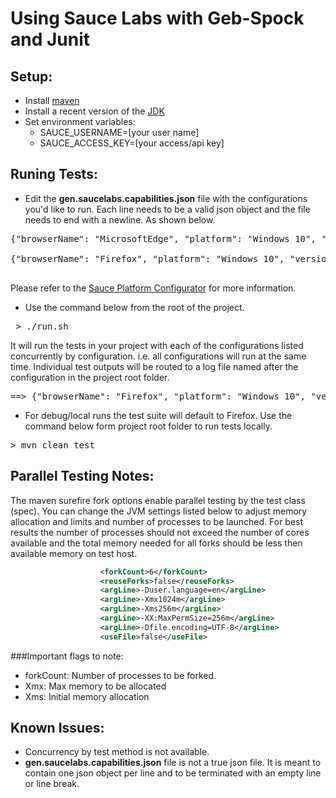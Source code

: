 Using Sauce Labs with Geb-Spock and Junit
=========================================

## Setup:

* Install [maven](https://maven.apache.org/)
* Install a recent version of the [JDK](http://www.oracle.com/technetwork/java/javase/downloads/jdk8-downloads-2133151.html)
* Set environment variables:
    * SAUCE_USERNAME=[your user name]
    * SAUCE_ACCESS_KEY=[your access/api key]
    
## Runing Tests:

* Edit the **gen.saucelabs.capabilities.json** file with the configurations you'd like to run. Each line needs to be a valid json object and the file needs to end with a newline. As shown below. 
<pre>
{"browserName": "MicrosoftEdge", "platform": "Windows 10", "version": "20.10240"}<br>
{"browserName": "Firefox", "platform": "Windows 10", "version": "42"}<br>
</pre>
Please refer to the [Sauce Platform Configurator](https://wiki.saucelabs.com/display/DOCS/Platform+Configurator/) for more information.
* Use the command below from the root of the project.
<pre> > ./run.sh</pre>
It will run the tests in your project with each of the configurations listed concurrently by configuration. i.e. all configurations will run at the same time. 
Individual test outputs will be routed to a log file named after the configuration in the project root folder. 
<pre>==> {"browserName": "Firefox", "platform": "Windows 10", "version": "42"}.log</pre>
* For debug/local runs the test suite will default to Firefox. Use the command below form project root folder to run tests locally.
<pre>> mvn clean test</pre>

## Parallel Testing Notes:

 The maven surefire fork options enable parallel testing by the test class (spec). You can change the JVM settings listed below to adjust memory allocation and limits and number of processes to be launched. For best results the number of processes should not exceed the number of cores available and the total memory needed for all forks should be less then available memory on test host.

```xml
                    <forkCount>6</forkCount>
                    <reuseForks>false</reuseForks>
                    <argLine>-Duser.language=en</argLine>
                    <argLine>-Xmx1024m</argLine>
                    <argLine>-Xms256m</argLine> 
                    <argLine>-XX:MaxPermSize=256m</argLine>
                    <argLine>-Dfile.encoding=UTF-8</argLine>
                    <useFile>false</useFile>
```

###Important flags to note:

* forkCount: Number of processes to be forked.
* Xmx: Max memory to be allocated
* Xms: Initial memory allocation

## Known Issues:
* Concurrency by test method is not available.
* **gen.saucelabs.capabilities.json** file is not a true json file. It is meant to contain one json object per line and to be terminated with an empty line or line break.
 
